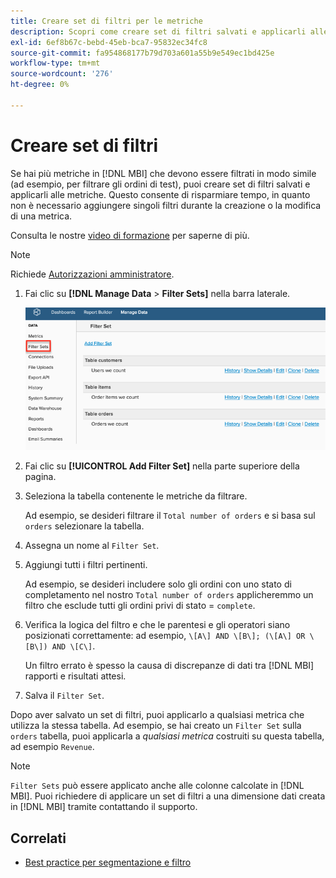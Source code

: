 ```yaml
---
title: Creare set di filtri per le metriche
description: Scopri come creare set di filtri salvati e applicarli alle metriche.
exl-id: 6ef8b67c-bebd-45eb-bca7-95832ec34fc8
source-git-commit: fa954868177b79d703a601a55b9e549ec1bd425e
workflow-type: tm+mt
source-wordcount: '276'
ht-degree: 0%

---
```


# Creare set di filtri

Se hai più metriche in [!DNL MBI] che devono essere filtrati in modo simile (ad esempio, per filtrare gli ordini di test), puoi creare set di filtri salvati e applicarli alle metriche. Questo consente di risparmiare tempo, in quanto non è necessario aggiungere singoli filtri durante la creazione o la modifica di una metrica.

Consulta le nostre [video di formazione](https://experienceleague.adobe.com/docs/commerce-knowledge-base/kb/how-to/mbi-training-video-filter-sets.html?lang=en) per saperne di più.

>[!NOTE]
>
>Richiede [Autorizzazioni amministratore](../../administrator/user-management/user-management.md).

1. Fai clic su **[!DNL Manage Data** > **Filter Sets]** nella barra laterale.

   ![](../../assets/create-filter-sets.png)

1. Fai clic su **[!UICONTROL Add Filter Set]** nella parte superiore della pagina.

1. Seleziona la tabella contenente le metriche da filtrare.

   Ad esempio, se desideri filtrare il `Total number of orders` e si basa sul `orders` selezionare la tabella.

1. Assegna un nome al `Filter Set`.

1. Aggiungi tutti i filtri pertinenti.

   Ad esempio, se desideri includere solo gli ordini con uno stato di completamento nel nostro `Total number of orders` applicheremmo un filtro che esclude tutti gli ordini privi di stato = `complete`.

1. Verifica la logica del filtro e che le parentesi e gli operatori siano posizionati correttamente: ad esempio, `\[A\] AND \[B\]; (\[A\] OR \[B\]) AND \[C\]`.

   Un filtro errato è spesso la causa di discrepanze di dati tra [!DNL MBI] rapporti e risultati attesi.

1. Salva il `Filter Set`.

Dopo aver salvato un set di filtri, puoi applicarlo a qualsiasi metrica che utilizza la stessa tabella. Ad esempio, se hai creato un `Filter Set` sulla `orders` tabella, puoi applicarla a *qualsiasi metrica* costruiti su questa tabella, ad esempio `Revenue`.

>[!NOTE]
>
>`Filter Sets` può essere applicato anche alle colonne calcolate in [!DNL MBI]. Puoi richiedere di applicare un set di filtri a una dimensione dati creata in [!DNL MBI] tramite contattando il supporto.

## Correlati

* [Best practice per segmentazione e filtro](../../best-practices/segment-filter.md)
